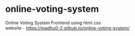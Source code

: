 # online-voting-system
Online Voting System Frontend using html css <br>
website - https://madhu0-2.github.io/online-voting-system/
